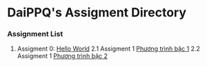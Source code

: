# DaiPPQ's Assigment Directory

### Assignment List

1. Assigment 0: [Hello World](https://github.com/FASTTRACKSE/FFSE1704_LP3/blob/master/Assignments/ThanhCL/hello.php)
2.1 Assigment 1 [Phương trình bậc 1](http://localhost/FFSE1704_LP3/Assignments/DaiPPQ/php-asm-01/php-asm-01.php)
2.2 Assigment 1 [Phương trình bậc 2](http://localhost/FFSE1704_LP3/Assignments/DaiPPQ/php-asm-01/php-asm-01b.php)
